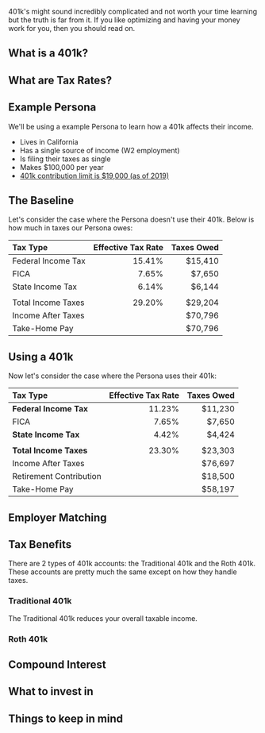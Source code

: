 401k's might sound incredibly complicated and not worth your time learning but the truth is far from it. If you like optimizing and having your money work for you, then you should read on.

## What is a 401k?

## What are Tax Rates?

## Example Persona

We'll be using a example Persona to learn how a 401k affects their income.

- Lives in California
- Has a single source of income (W2 employment)
- Is filing their taxes as single
- Makes \$100,000 per year
- [401k contribution limit is \$19,000 (as of 2019)](https://www.irs.gov/newsroom/401k-contribution-limit-increases-to-19000-for-2019-ira-limit-increases-to-6000)

## The Baseline

Let's consider the case where the Persona doesn't use their 401k. Below is how much in taxes our Persona owes:

| Tax Type           | Effective Tax Rate | Taxes Owed |
| :----------------- | -----------------: | ---------: |
| Federal Income Tax |             15.41% |   \$15,410 |
| FICA               |              7.65% |    \$7,650 |
| State Income Tax   |              6.14% |    \$6,144 |
|                    |                    |
| Total Income Taxes |             29.20% |   \$29,204 |
| Income After Taxes |                    |   \$70,796 |
| Take-Home Pay      |                    |   \$70,796 |

## Using a 401k

Now let's consider the case where the Persona uses their 401k:

| Tax Type                | Effective Tax Rate | Taxes Owed |
| :---------------------- | -----------------: | ---------: |
| **Federal Income Tax**  |             11.23% |   \$11,230 |
| FICA                    |              7.65% |    \$7,650 |
| **State Income Tax**    |              4.42% |    \$4,424 |
|                         |                    |
| **Total Income Taxes**  |             23.30% |   \$23,303 |
| Income After Taxes      |                    |   \$76,697 |
| Retirement Contribution |                    |   \$18,500 |
| Take-Home Pay           |                    |   \$58,197 |

## Employer Matching

## Tax Benefits

There are 2 types of 401k accounts: the Traditional 401k and the Roth 401k. These accounts are pretty much the same except on how they handle taxes.

### Traditional 401k

The Traditional 401k reduces your overall taxable income.

### Roth 401k

## Compound Interest

## What to invest in

## Things to keep in mind
